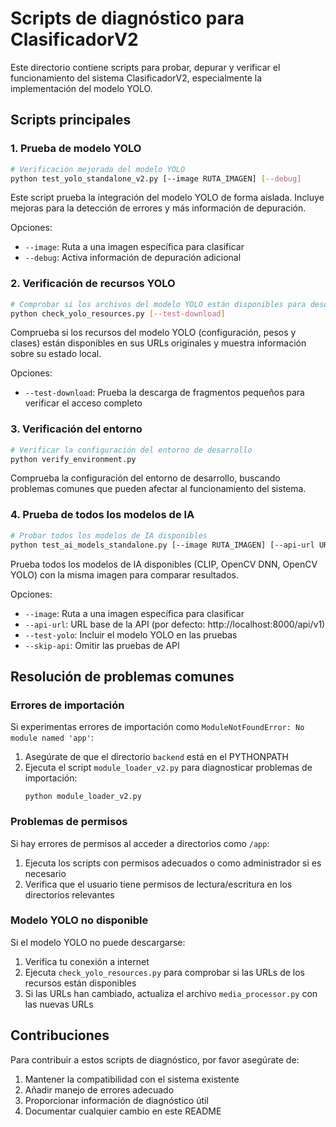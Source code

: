 # Scripts de diagnóstico para ClasificadorV2

Este directorio contiene scripts para probar, depurar y verificar el funcionamiento del sistema ClasificadorV2, especialmente la implementación del modelo YOLO.

## Scripts principales

### 1. Prueba de modelo YOLO

```bash
# Verificación mejorada del modelo YOLO
python test_yolo_standalone_v2.py [--image RUTA_IMAGEN] [--debug]
```

Este script prueba la integración del modelo YOLO de forma aislada. Incluye mejoras para la detección de errores y más información de depuración.

Opciones:
- `--image`: Ruta a una imagen específica para clasificar
- `--debug`: Activa información de depuración adicional

### 2. Verificación de recursos YOLO

```bash
# Comprobar si los archivos del modelo YOLO están disponibles para descargar
python check_yolo_resources.py [--test-download]
```

Comprueba si los recursos del modelo YOLO (configuración, pesos y clases) están disponibles en sus URLs originales y muestra información sobre su estado local.

Opciones:
- `--test-download`: Prueba la descarga de fragmentos pequeños para verificar el acceso completo

### 3. Verificación del entorno

```bash
# Verificar la configuración del entorno de desarrollo
python verify_environment.py
```

Comprueba la configuración del entorno de desarrollo, buscando problemas comunes que pueden afectar al funcionamiento del sistema.

### 4. Prueba de todos los modelos de IA

```bash
# Probar todos los modelos de IA disponibles
python test_ai_models_standalone.py [--image RUTA_IMAGEN] [--api-url URL_API] [--test-yolo] [--skip-api]
```

Prueba todos los modelos de IA disponibles (CLIP, OpenCV DNN, OpenCV YOLO) con la misma imagen para comparar resultados.

Opciones:
- `--image`: Ruta a una imagen específica para clasificar
- `--api-url`: URL base de la API (por defecto: http://localhost:8000/api/v1)
- `--test-yolo`: Incluir el modelo YOLO en las pruebas
- `--skip-api`: Omitir las pruebas de API

## Resolución de problemas comunes

### Errores de importación

Si experimentas errores de importación como `ModuleNotFoundError: No module named 'app'`:

1. Asegúrate de que el directorio `backend` está en el PYTHONPATH
2. Ejecuta el script `module_loader_v2.py` para diagnosticar problemas de importación:
   ```
   python module_loader_v2.py
   ```

### Problemas de permisos

Si hay errores de permisos al acceder a directorios como `/app`:

1. Ejecuta los scripts con permisos adecuados o como administrador si es necesario
2. Verifica que el usuario tiene permisos de lectura/escritura en los directorios relevantes

### Modelo YOLO no disponible

Si el modelo YOLO no puede descargarse:

1. Verifica tu conexión a internet
2. Ejecuta `check_yolo_resources.py` para comprobar si las URLs de los recursos están disponibles
3. Si las URLs han cambiado, actualiza el archivo `media_processor.py` con las nuevas URLs

## Contribuciones

Para contribuir a estos scripts de diagnóstico, por favor asegúrate de:

1. Mantener la compatibilidad con el sistema existente
2. Añadir manejo de errores adecuado
3. Proporcionar información de diagnóstico útil
4. Documentar cualquier cambio en este README

